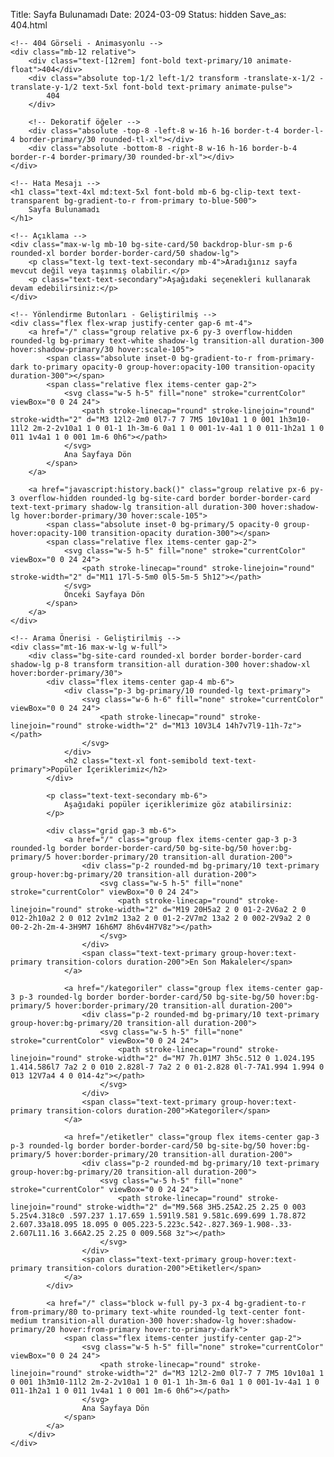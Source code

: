 Title: Sayfa Bulunamadı
Date: 2024-03-09
Status: hidden
Save_as: 404.html

<div class="min-h-[70vh] flex flex-col items-center justify-center py-16 px-4 text-center relative overflow-hidden">
    <!-- Arka plan efektleri -->
    <div class="absolute inset-0 opacity-10 pointer-events-none">
        <div class="absolute top-1/4 left-1/4 w-64 h-64 bg-primary/20 rounded-full blur-3xl animate-pulse"></div>
        <div class="absolute bottom-1/3 right-1/3 w-80 h-80 bg-blue-500/20 rounded-full blur-3xl animate-pulse" style="animation-delay: 1s;"></div>
    </div>
    
    <!-- 404 Görseli - Animasyonlu -->
    <div class="mb-12 relative">
        <div class="text-[12rem] font-bold text-primary/10 animate-float">404</div>
        <div class="absolute top-1/2 left-1/2 transform -translate-x-1/2 -translate-y-1/2 text-5xl font-bold text-primary animate-pulse">
            404
        </div>
        
        <!-- Dekoratif öğeler -->
        <div class="absolute -top-8 -left-8 w-16 h-16 border-t-4 border-l-4 border-primary/30 rounded-tl-xl"></div>
        <div class="absolute -bottom-8 -right-8 w-16 h-16 border-b-4 border-r-4 border-primary/30 rounded-br-xl"></div>
    </div>
    
    <!-- Hata Mesajı -->
    <h1 class="text-4xl md:text-5xl font-bold mb-6 bg-clip-text text-transparent bg-gradient-to-r from-primary to-blue-500">
        Sayfa Bulunamadı
    </h1>
    
    <!-- Açıklama -->
    <div class="max-w-lg mb-10 bg-site-card/50 backdrop-blur-sm p-6 rounded-xl border border-border-card/50 shadow-lg">
        <p class="text-lg text-text-secondary mb-4">Aradığınız sayfa mevcut değil veya taşınmış olabilir.</p>
        <p class="text-text-secondary">Aşağıdaki seçenekleri kullanarak devam edebilirsiniz:</p>
    </div>
    
    <!-- Yönlendirme Butonları - Geliştirilmiş -->
    <div class="flex flex-wrap justify-center gap-6 mt-4">
        <a href="/" class="group relative px-6 py-3 overflow-hidden rounded-lg bg-primary text-white shadow-lg transition-all duration-300 hover:shadow-primary/30 hover:scale-105">
            <span class="absolute inset-0 bg-gradient-to-r from-primary-dark to-primary opacity-0 group-hover:opacity-100 transition-opacity duration-300"></span>
            <span class="relative flex items-center gap-2">
                <svg class="w-5 h-5" fill="none" stroke="currentColor" viewBox="0 0 24 24">
                    <path stroke-linecap="round" stroke-linejoin="round" stroke-width="2" d="M3 12l2-2m0 0l7-7 7 7M5 10v10a1 1 0 001 1h3m10-11l2 2m-2-2v10a1 1 0 01-1 1h-3m-6 0a1 1 0 001-1v-4a1 1 0 011-1h2a1 1 0 011 1v4a1 1 0 001 1m-6 0h6"></path>
                </svg>
                Ana Sayfaya Dön
            </span>
        </a>
        
        <a href="javascript:history.back()" class="group relative px-6 py-3 overflow-hidden rounded-lg bg-site-card border border-border-card text-text-primary shadow-lg transition-all duration-300 hover:shadow-lg hover:border-primary/30 hover:scale-105">
            <span class="absolute inset-0 bg-primary/5 opacity-0 group-hover:opacity-100 transition-opacity duration-300"></span>
            <span class="relative flex items-center gap-2">
                <svg class="w-5 h-5" fill="none" stroke="currentColor" viewBox="0 0 24 24">
                    <path stroke-linecap="round" stroke-linejoin="round" stroke-width="2" d="M11 17l-5-5m0 0l5-5m-5 5h12"></path>
                </svg>
                Önceki Sayfaya Dön
            </span>
        </a>
    </div>
    
    <!-- Arama Önerisi - Geliştirilmiş -->
    <div class="mt-16 max-w-lg w-full">
        <div class="bg-site-card rounded-xl border border-border-card shadow-lg p-8 transform transition-all duration-300 hover:shadow-xl hover:border-primary/30">
            <div class="flex items-center gap-4 mb-6">
                <div class="p-3 bg-primary/10 rounded-lg text-primary">
                    <svg class="w-6 h-6" fill="none" stroke="currentColor" viewBox="0 0 24 24">
                        <path stroke-linecap="round" stroke-linejoin="round" stroke-width="2" d="M13 10V3L4 14h7v7l9-11h-7z"></path>
                    </svg>
                </div>
                <h2 class="text-xl font-semibold text-text-primary">Popüler İçeriklerimiz</h2>
            </div>
            
            <p class="text-text-secondary mb-6">
                Aşağıdaki popüler içeriklerimize göz atabilirsiniz:
            </p>
            
            <div class="grid gap-3 mb-6">
                <a href="/" class="group flex items-center gap-3 p-3 rounded-lg border border-border-card/50 bg-site-bg/50 hover:bg-primary/5 hover:border-primary/20 transition-all duration-200">
                    <div class="p-2 rounded-md bg-primary/10 text-primary group-hover:bg-primary/20 transition-all duration-200">
                        <svg class="w-5 h-5" fill="none" stroke="currentColor" viewBox="0 0 24 24">
                            <path stroke-linecap="round" stroke-linejoin="round" stroke-width="2" d="M19 20H5a2 2 0 01-2-2V6a2 2 0 012-2h10a2 2 0 012 2v1m2 13a2 2 0 01-2-2V7m2 13a2 2 0 002-2V9a2 2 0 00-2-2h-2m-4-3H9M7 16h6M7 8h6v4H7V8z"></path>
                        </svg>
                    </div>
                    <span class="text-text-primary group-hover:text-primary transition-colors duration-200">En Son Makaleler</span>
                </a>
                
                <a href="/kategoriler" class="group flex items-center gap-3 p-3 rounded-lg border border-border-card/50 bg-site-bg/50 hover:bg-primary/5 hover:border-primary/20 transition-all duration-200">
                    <div class="p-2 rounded-md bg-primary/10 text-primary group-hover:bg-primary/20 transition-all duration-200">
                        <svg class="w-5 h-5" fill="none" stroke="currentColor" viewBox="0 0 24 24">
                            <path stroke-linecap="round" stroke-linejoin="round" stroke-width="2" d="M7 7h.01M7 3h5c.512 0 1.024.195 1.414.586l7 7a2 2 0 010 2.828l-7 7a2 2 0 01-2.828 0l-7-7A1.994 1.994 0 013 12V7a4 4 0 014-4z"></path>
                        </svg>
                    </div>
                    <span class="text-text-primary group-hover:text-primary transition-colors duration-200">Kategoriler</span>
                </a>
                
                <a href="/etiketler" class="group flex items-center gap-3 p-3 rounded-lg border border-border-card/50 bg-site-bg/50 hover:bg-primary/5 hover:border-primary/20 transition-all duration-200">
                    <div class="p-2 rounded-md bg-primary/10 text-primary group-hover:bg-primary/20 transition-all duration-200">
                        <svg class="w-5 h-5" fill="none" stroke="currentColor" viewBox="0 0 24 24">
                            <path stroke-linecap="round" stroke-linejoin="round" stroke-width="2" d="M9.568 3H5.25A2.25 2.25 0 003 5.25v4.318c0 .597.237 1.17.659 1.591l9.581 9.581c.699.699 1.78.872 2.607.33a18.095 18.095 0 005.223-5.223c.542-.827.369-1.908-.33-2.607L11.16 3.66A2.25 2.25 0 009.568 3z"></path>
                        </svg>
                    </div>
                    <span class="text-text-primary group-hover:text-primary transition-colors duration-200">Etiketler</span>
                </a>
            </div>
            
            <a href="/" class="block w-full py-3 px-4 bg-gradient-to-r from-primary/80 to-primary text-white rounded-lg text-center font-medium transition-all duration-300 hover:shadow-lg hover:shadow-primary/20 hover:from-primary hover:to-primary-dark">
                <span class="flex items-center justify-center gap-2">
                    <svg class="w-5 h-5" fill="none" stroke="currentColor" viewBox="0 0 24 24">
                        <path stroke-linecap="round" stroke-linejoin="round" stroke-width="2" d="M3 12l2-2m0 0l7-7 7 7M5 10v10a1 1 0 001 1h3m10-11l2 2m-2-2v10a1 1 0 01-1 1h-3m-6 0a1 1 0 001-1v-4a1 1 0 011-1h2a1 1 0 011 1v4a1 1 0 001 1m-6 0h6"></path>
                    </svg>
                    Ana Sayfaya Dön
                </span>
            </a>
        </div>
    </div>
</div>

<style>
@keyframes float {
  0% { transform: translateY(0px); }
  50% { transform: translateY(-20px); }
  100% { transform: translateY(0px); }
}

.animate-float {
  animation: float 6s ease-in-out infinite;
}

@keyframes pulse {
  0%, 100% { opacity: 1; }
  50% { opacity: 0.7; }
}

.animate-pulse {
  animation: pulse 3s ease-in-out infinite;
}
</style>

<script>
// Arama fonksiyonunu çağırmak için
function toggleSearch() {
  if (typeof window.toggleSearch === 'function') {
    window.toggleSearch();
  } else {
    window.location.href = '/';
  }
}
</script> 